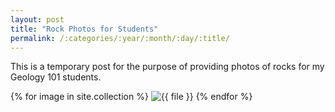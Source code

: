 ```yaml
---
layout: post
title: "Rock Photos for Students"
permalink: /:categories/:year/:month/:day/:title/
---
```


This is a temporary post for the purpose of providing photos of rocks for my Geology 101 students.

{% for image in site.collection %}
     <img src="{{ file.url }}" title="{{ file }}"/>
{% endfor %}